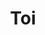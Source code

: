 ---
weight: 3
images:
-  /images/Toi/toi24.jpg/
-  /images/Toi/toi14.jpg/
-  /images/Toi/toi15.jpg/
-  /images/Toi/toi16.jpg/
-  /images/Toi/toi17.jpg/
-  /images/Toi/toi18.jpg/
-  /images/Toi/toi19.jpg/
-  /images/Toi/toi20.jpg/
-  /images/Toi/toi21.jpg/
-  /images/Toi/toi22.jpg/
-  /images/Toi/toi23.jpg/
-  /images/Toi/toi25.jpg/
-  /images/Toi/toi26.jpg/
-  /images/Toi/toi27.jpg/

title: Toi
tags:
- zaz
- toi
- archive # all posts

---